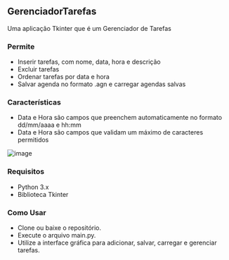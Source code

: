 ## GerenciadorTarefas
Uma aplicação Tkinter que é um Gerenciador de Tarefas

### Permite
- Inserir tarefas, com nome, data, hora e descrição
- Excluir tarefas
- Ordenar tarefas por data e hora
- Salvar agenda no formato .agn e carregar agendas salvas

### Características
- Data e Hora são campos que preenchem automaticamente no formato dd/mm/aaaa e hh:mm
- Data e Hora são campos que validam um máximo de caracteres permitidos
  
![image](https://github.com/tiago3186/GerenciadorTarefas/assets/132753395/a414b430-8e0c-4bc4-83c7-4452c5e27130)

### Requisitos
- Python 3.x
- Biblioteca Tkinter

### Como Usar
- Clone ou baixe o repositório.
- Execute o arquivo main.py.
- Utilize a interface gráfica para adicionar, salvar, carregar e gerenciar tarefas.
